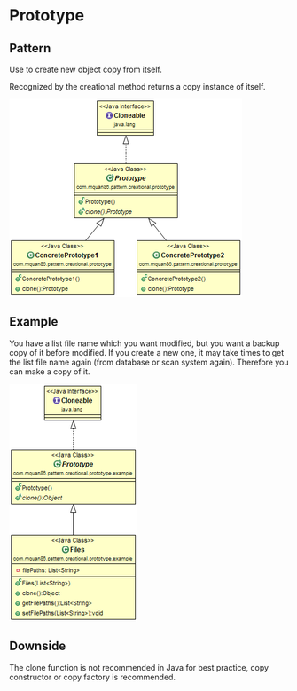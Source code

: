 # Prototype

## Pattern
Use to create new object copy from itself.

Recognized by the creational method returns a copy instance of itself. 

![](../src/main/resources/com/mquan86/pattern/creational/prototype/PrototypeDiagram.png)

## Example
You have a list file name which you want modified, but you want a backup copy of it before modified. If you create a new one, it may take times to get the list file name again (from database or scan system again). Therefore you can make a copy of it.

![](../src/main/resources/com/mquan86/pattern/creational/prototype/example/PrototypeDiagram.png)

## Downside
The clone function is not recommended in Java for best practice, copy constructor or copy factory is recommended.